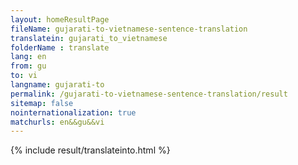 ```yaml
---
layout: homeResultPage
fileName: gujarati-to-vietnamese-sentence-translation
translatein: gujarati_to_vietnamese
folderName : translate
lang: en
from: gu
to: vi
langname: gujarati-to
permalink: /gujarati-to-vietnamese-sentence-translation/result
sitemap: false
nointernationalization: true
matchurls: en&&gu&&vi
---
```

{% include result/translateinto.html %}

<script src="/js/result/translation.js" data-foldername="{{page.folderName}}" data-lang="{{page.lang}}"></script>
